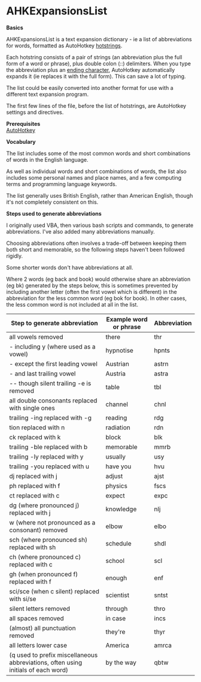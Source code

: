 # AHKExpansionsList

**Basics** 

AHKExpansionsList is a text expansion dictionary - ie a list of abbreviations for words, formatted as AutoHotkey [hotstrings](https://www.autohotkey.com/docs/Hotstrings.htm).

Each hotstring consists of a pair of strings (an abbreviation plus the full form of a word or phrase), plus double colon (::) delimiters. When you type the abbreviation plus an [ending character](https://www.autohotkey.com/docs/Hotstrings.htm#EndChars), AutoHotkey automatically expands it (ie replaces it with the full form). This can save a lot of typing.

The list could be easily converted into another format for use with a different text expansion program.

The first few lines of the file, before the list of hotstrings, are AutoHotkey settings and directives.

**Prerequisites**  
[AutoHotkey](https://github.com/Lexikos/AutoHotkey_L)  

**Vocabulary** 

The list includes some of the most common words and short combinations of words in the English language. 

As well as individual words and short combinations of words, the list also includes some personal names and place names, and a few computing terms and programming language keywords.

The list generally uses British English, rather than American English, though it's not completely consistent on this.

**Steps used to generate abbreviations** 

I originally used VBA, then various bash scripts and commands, to generate abbreviations. I've also added many abbreviations manually.

Choosing abbreviations often involves a trade-off between keeping them both short and memorable, so the following steps haven't been followed rigidly. 

Some shorter words don't have abbreviations at all.

Where 2 words (eg back and book) would otherwise share an abbreviation (eg bk) generated by the steps below, this is sometimes prevented by including another letter (often the first vowel which is different) in the abbreviation for the less common word (eg bok for book). In other cases, the less common word is not included at all in the list.

| Step to generate abbreviation                                | Example word or phrase | Abbreviation |
| ------------------------------------------------------------ | ---------------------- | ------------ |
| all  vowels removed                                          | there                  | thr          |
| - including  y (where used as a vowel)                       | hypnotise              | hpnts        |
| - except  the first leading vowel                            | Austrian               | astrn        |
| - and  last trailing vowel                                   | Austria                | astra        |
| -- though  silent trailing -e is removed                     | table                  | tbl          |
| all  double consonants replaced with single ones             | channel                | chnl         |
| trailing  -ing replaced with -g                              | reading                | rdg          |
| tion  replaced with n                                        | radiation              | rdn          |
| ck  replaced with k                                          | block                  | blk          |
| trailing -ble replaced with b                                | memorable              | mmrb         |
| trailing  -ly replaced with y                                | usually                | usy          |
| trailing  -you replaced with u                               | have  you              | hvu          |
| dj  replaced with j                                          | adjust                 | ajst         |
| ph  replaced with f                                          | physics                | fscs         |
| ct replaced with c                                           | expect                 | expc         |
| dg  (where pronounced j) replaced with j                     | knowledge              | nlj          |
| w  (where not pronounced as a consonant) removed             | elbow                  | elbo         |
| sch  (where pronounced sh) replaced with sh                  | schedule               | shdl         |
| ch  (where pronounced c) replaced with c                     | school                 | scl          |
| gh  (when pronounced f) replaced with f                      | enough                 | enf          |
| sci/sce  (when c silent) replaced with si/se                 | scientist              | sntst        |
| silent  letters removed                                      | through                | thro         |
| all  spaces removed                                          | in case                | incs         |
| (almost)  all punctuation removed                            | they're                | thyr         |
| all  letters lower case                                      | America                | amrca        |
| (q used to prefix miscellaneous abbreviations, often using initials of each word) | by the  way            | qbtw         |
